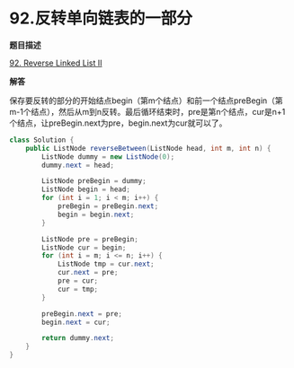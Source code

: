 # 92.反转单向链表的一部分

**题目描述**

[92. Reverse Linked List II](https://leetcode-cn.com/problems/reverse-linked-list-ii/)

**解答**

保存要反转的部分的开始结点begin（第m个结点）和前一个结点preBegin（第m-1个结点），然后从m到n反转。最后循环结束时，pre是第n个结点，cur是n+1个结点，让preBegin.next为pre，begin.next为cur就可以了。

```java
class Solution {
    public ListNode reverseBetween(ListNode head, int m, int n) {
        ListNode dummy = new ListNode(0);
        dummy.next = head;

        ListNode preBegin = dummy;
        ListNode begin = head;
        for (int i = 1; i < m; i++) {
            preBegin = preBegin.next;
            begin = begin.next;
        }

        ListNode pre = preBegin;
        ListNode cur = begin;
        for (int i = m; i <= n; i++) {
            ListNode tmp = cur.next;
            cur.next = pre;
            pre = cur;
            cur = tmp;
        }

        preBegin.next = pre;
        begin.next = cur;

        return dummy.next;
    }
}
```
